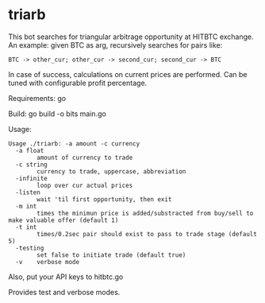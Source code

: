 # triarb

This bot searches for triangular arbitrage opportunity at HITBTC exchange.
An example: given BTC as arg, recursively searches for pairs like:
```
BTC -> other_cur; other_cur -> second_cur; second_cur -> BTC
```
In case of success, calculations on current prices are performed. Can be tuned with configurable profit percentage.

Requirements: go

Build: go build -o bits main.go

Usage:
```
Usage ./triarb: -a amount -c currency
  -a float
    	amount of currency to trade
  -c string
    	currency to trade, uppercase, abbreviation
  -infinite
    	loop over cur actual prices
  -listen
    	wait 'til first opportunity, then exit
  -m int
    	times the minimun price is added/substracted from buy/sell to make valuable offer (default 1)
  -t int
    	times/0.2sec pair should exist to pass to trade stage (default 5)
  -testing
    	set false to initiate trade (default true)
  -v	verbose mode
```
Also, put your API keys to hitbtc.go

Provides test and verbose modes.
